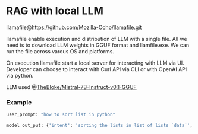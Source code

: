 # RAG with local LLM

llamafile@https://github.com/Mozilla-Ocho/llamafile.git

llamafile enable execution and distribution of LLM with a single file.
All we need is to download LLM weights in GGUF format and llamfile.exe.
We can run the file across varous OS and platforms.

On execution llamafile start a local server for interacting with LLM via UI.
Developer can choose to interact with Curl API via CLI or with OpenAI API via python.


LLM used @[TheBloke/Mistral-7B-Instruct-v0.1-GGUF](https://huggingface.co/TheBloke/Mistral-7B-Instruct-v0.1-GGUF)

### Example

```python
user_prompt: "how to sort list in python"

model out_put: {'intent': 'sorting the lists in list of lists `data`', 'snippet': '[sorted(item) for item in data]'}, {'intent': 'sorting the lists in list of lists `data` with custom sorting function `func`', 'snippet': '[sorted(item, key=func) for item in data]'}
```
